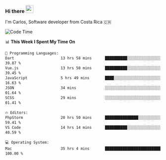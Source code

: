 ### Hi there <img src="https://media.giphy.com/media/hvRJCLFzcasrR4ia7z/giphy.gif" width="25px" height="25px">

I'm Carlos, Software developer from Costa Rica 🇨🇷

[//]: # (<a href="https://app.daily.dev/carum98"><img src="https://github.com/carum98/carum98/blob/main/devcard.svg" width="400" alt="Carlos Umaña Acevedo's Dev Card"/></a>)


<!--START_SECTION:waka-->
![Code Time](http://img.shields.io/badge/Code%20Time-11%2C758%20hrs%2051%20mins-blue)

📊 **This Week I Spent My Time On** 

```text
💬 Programming Languages: 
Dart                     13 hrs 58 mins      ██████████░░░░░░░░░░░░░░░   39.87 % 
Vue.js                   13 hrs 50 mins      ██████████░░░░░░░░░░░░░░░   39.45 % 
JavaScript               5 hrs 49 mins       ████░░░░░░░░░░░░░░░░░░░░░   16.63 % 
JSON                     34 mins             ░░░░░░░░░░░░░░░░░░░░░░░░░   01.64 % 
SCSS                     29 mins             ░░░░░░░░░░░░░░░░░░░░░░░░░   01.41 % 

🔥 Editors: 
PhpStorm                 20 hrs 50 mins      ███████████████░░░░░░░░░░   59.41 % 
VS Code                  14 hrs 14 mins      ██████████░░░░░░░░░░░░░░░   40.59 % 

💻 Operating System: 
Mac                      35 hrs 4 mins       █████████████████████████   100.00 % 
```


<!--END_SECTION:waka-->

